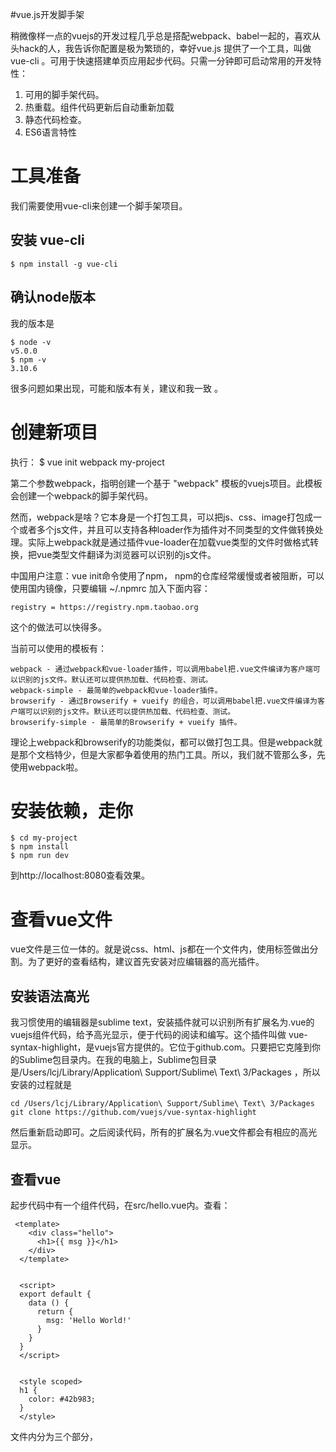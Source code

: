 #vue.js开发脚手架

稍微像样一点的vuejs的开发过程几乎总是搭配webpack、babel一起的，喜欢从头hack的人，我告诉你配置是极为繁琐的，幸好vue.js 提供了一个工具，叫做vue-cli 。可用于快速搭建单页应用起步代码。只需一分钟即可启动常用的开发特性：

1. 可用的脚手架代码。
2. 热重载。组件代码更新后自动重新加载
3. 静态代码检查。
4. ES6语言特性

# 工具准备

我们需要使用vue-cli来创建一个脚手架项目。

## 安装 vue-cli

    $ npm install -g vue-cli

## 确认node版本

我的版本是

    $ node -v
    v5.0.0
    $ npm -v
    3.10.6

很多问题如果出现，可能和版本有关，建议和我一致 。

# 创建新项目

执行：
       $ vue init webpack my-project

第二个参数webpack，指明创建一个基于 "webpack" 模板的vuejs项目。此模板会创建一个webpack的脚手架代码。

然而，webpack是啥？它本身是一个打包工具，可以把js、css、image打包成一个或者多个js文件，并且可以支持各种loader作为插件对不同类型的文件做转换处理。实际上webpack就是通过插件vue-loader在加载vue类型的文件时做格式转换，把vue类型文件翻译为浏览器可以识别的js文件。

中国用户注意：vue init命令使用了npm， npm的仓库经常缓慢或者被阻断，可以使用国内镜像，只要编辑 ~/.npmrc 加入下面内容：

    registry = https://registry.npm.taobao.org

这个的做法可以快得多。

当前可以使用的模板有：

    webpack - 通过webpack和vue-loader插件，可以调用babel把.vue文件编译为客户端可以识别的js文件。默认还可以提供热加载、代码检查、测试。
    webpack-simple - 最简单的webpack和vue-loader插件。
    browserify - 通过Browserify + vueify 的组合，可以调用babel把.vue文件编译为客户端可以识别的js文件。默认还可以提供热加载、代码检查、测试。
    browserify-simple - 最简单的Browserify + vueify 插件。

理论上webpack和browserify的功能类似，都可以做打包工具。但是webpack就是那个文档特少，但是大家都争着使用的热门工具。所以，我们就不管那么多，先使用webpack啦。

# 安装依赖，走你

    $ cd my-project
    $ npm install
    $ npm run dev

到http://localhost:8080查看效果。

# 查看vue文件

vue文件是三位一体的。就是说css、html、js都在一个文件内，使用标签做出分割。为了更好的查看结构，建议首先安装对应编辑器的高光插件。

## 安装语法高光

我习惯使用的编辑器是sublime text，安装插件就可以识别所有扩展名为.vue的vuejs组件代码，给予高光显示，便于代码的阅读和编写。这个插件叫做 vue-syntax-highlight，是vuejs官方提供的。它位于github.com。只要把它克隆到你的Sublime包目录内。在我的电脑上，Sublime包目录是/Users/lcj/Library/Application\ Support/Sublime\ Text\ 3/Packages ，所以安装的过程就是


    cd /Users/lcj/Library/Application\ Support/Sublime\ Text\ 3/Packages 
    git clone https://github.com/vuejs/vue-syntax-highlight

然后重新启动即可。之后阅读代码，所有的扩展名为.vue文件都会有相应的高光显示。

## 查看vue

起步代码中有一个组件代码，在src/hello.vue内。查看：

     <template>
        <div class="hello">
          <h1>{{ msg }}</h1>
        </div>
      </template>
    
    
      <script>
      export default {
        data () {
          return {
            msg: 'Hello World!'
          }
        }
      }
      </script>
    
    
      <style scoped>
      h1 {
        color: #42b983;
      }
      </style>

文件内分为三个部分， <template>标签包围内的是html代码；  <script>内包围的是js代码，并且可以使用ES6的语法。  <style>内的则是css代码。使用这个组件的代码在app.vue内。只要首先在脚本内声明标签

    import Hello from './components/Hello'
    export default {
      components: {
        Hello
      }
    }

随后在html内使用标签即可：

  <hello></hello>

非常大的一个亮点！一个vue文件，内部js、css、html就都齐了，可以作为一个完整的、自包含的组件了。非常有趣的、我个人极为欣赏的web components就在此处了。

vue文件内的语法，当然不是浏览器所可以支持的，浏览器不认识它！魔术在于webpack+vue-loader+babel 。webpack加载vue文件首先调用vue-loader，vue-loader会调用babel转换ES6代码为ES5代码，把css和html作为模块也转换为客户端js代码。这些js代码浏览器就可以识别了。

另外，我们看看热加载。把hello组件的msg值改改。然后保存。浏览器会自动刷新的。这就是热加载了。对于频繁修改调试的程序员，有了热加载，得轻松不少。


## 安装chrome开发工具


我习惯使用的浏览器是chrome，可以安装vue的开发工具到chrome插件内。在chrome市场内查询vue-developertools 。有了它，可以在chrome console内看到更加友好的vue错误提示。

# 回归日常

我们所有的编辑修改一旦完成需要更新网站时，最终需要把所有的vue，ES6代码等编译出来到ES5的js文件。现在可以构建这些webpack代码：

    npm run build

此命令会把我们已经有的开发成果，编译到dist目录下，就是说编译成前端可以直接使用的html、js、css。

有了它们，我就可以使用一个http 静态服务器，在dist目录内执行：

    cd dist 
    npm install http-server -g
    http-server

然后，到http://localhost:8080查看效果。和运行`npm run dev`看到的一模一样。

# 更多
vue还有两个插件，对开发者很有价值
## 加强版 ，访问服务器 
    npm install vue-resource --save
## 安装路由
    npm install vue-router --save

## 细节展开

我们走马观花的看了webpack、vue-loader、babel 、vue组件，未来需要一些篇幅去详细说明它们。
